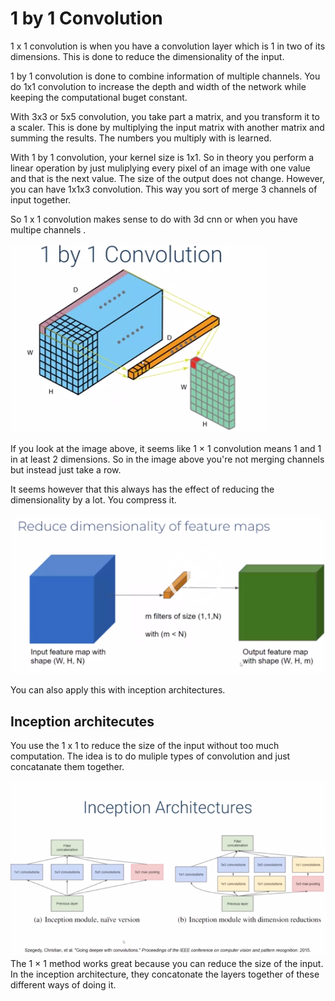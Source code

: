 # 1 by 1 Convolution 

1 x 1 convolution is when you have a convolution layer which is 1 in two of its dimensions. This is done to reduce the dimensionality of the input. 

1 by 1 convolution is done to combine information of multiple channels. You do 1x1 convolution to increase the depth and width of the network while keeping the computational buget constant. 


With 3x3 or 5x5 convolution, you take part a matrix, and you transform it to a scaler. This is done by multiplying the input matrix with another matrix and summing the results. The numbers you multiply with is learned. 

With 1 by 1 convolution, your kernel size is 1x1. So in theory you perform a linear operation by just muliplying every pixel of an image with one value and that is the next value. The size of the output does not change. However, you can have 1x1x3 convolution. This way you sort of merge 3 channels of input together. 

So 1 x 1 convolution makes sense to do with 3d cnn or when you have multipe channels . 



![1 x 1 convolution example](images/Pasted%20image%2020220610211618.png)

If you look at the image above, it seems like 1 × 1 convolution means 1 and 1 in at least 2 dimensions. So in the image above you're not merging channels but instead just take a row. 

It seems however that this always has the effect of reducing the dimensionality by a lot. You compress it.

![Reducing dimensionality](images/Pasted%20image%2020220610213155.png)

You can also apply this with inception architectures. 

## Inception architecutes

You use the 1 x 1 to reduce the size of the input without too much computation. The idea is to do muliple types of convolution and just concatanate them together. 

![comparing 1x1 and dimensionality reduction](images/Pasted%20image%2020220610211333.png)
The 1 × 1 method works great because you can reduce the size of the input. In the inception architecture, they concatonate the layers together of these different ways of doing it. 




